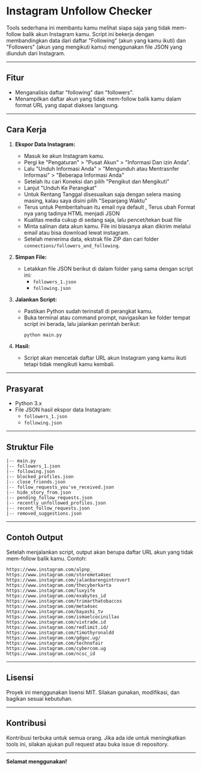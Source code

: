 # Instagram Unfollow Checker

Tools sederhana ini membantu kamu melihat siapa saja yang tidak mem-follow balik akun Instagram kamu. Script ini bekerja dengan membandingkan data dari daftar "Following" (akun yang kamu ikuti) dan "Followers" (akun yang mengikuti kamu) menggunakan file JSON yang diunduh dari Instagram.

---

## Fitur
- Menganalisis daftar "following" dan "followers".
- Menampilkan daftar akun yang tidak mem-follow balik kamu dalam format URL yang dapat diakses langsung.

---

## Cara Kerja
1. **Ekspor Data Instagram:**
   - Masuk ke akun Instagram kamu.
   - Pergi ke "Pengaturan" > "Pusat Akun" > "Informasi Dan izin Anda".
   - Lalu "Unduh Informasi Anda" > "Mengunduh atau Mentrasnfer Informasi" > "Beberapa Informasi Anda" 
   - Setelah itu cari Koneksi dan pilih "Pengikut dan Mengikuti"
   - Lanjut "Unduh Ke Perangkat"
   - Untuk Rentang Tanggal disesuaikan saja dengan selera masing masing, kalau saya disini pilih "Sepanjang Waktu"
   - Terus untuk Pemberitahuan itu email nya default , Terus ubah Format nya yang tadinya HTML menjadi JSON
   - Kualitas media cukup di sedang saja, lalu pencet/tekan buat file
   - Minta salinan data akun kamu. File ini biasanya akan dikirim melalui email atau bisa download lewat instagram.
   - Setelah menerima data, ekstrak file ZIP dan cari folder `connections/followers_and_following`.

2. **Simpan File:**
   - Letakkan file JSON berikut di dalam folder yang sama dengan script ini:
     - `followers_1.json`
     - `following.json`

3. **Jalankan Script:**
   - Pastikan Python sudah terinstall di perangkat kamu.
   - Buka terminal atau command prompt, navigasikan ke folder tempat script ini berada, lalu jalankan perintah berikut:
     ```bash
     python main.py
     ```

4. **Hasil:**
   - Script akan mencetak daftar URL akun Instagram yang kamu ikuti tetapi tidak mengikuti kamu kembali.

---

## Prasyarat
- Python 3.x
- File JSON hasil ekspor data Instagram:
  - `followers_1.json`
  - `following.json`

---

## Struktur File
```
|-- main.py
|-- followers_1.json
|-- following.json
|-- blocked_profiles.json
|-- close_friends.json
|-- follow_requests_you've_received.json
|-- hide_story_from.json
|-- pending_follow_requests.json
|-- recently_unfollowed_profiles.json
|-- recent_follow_requests.json
|-- removed_suggestions.json
```

---

## Contoh Output
Setelah menjalankan script, output akan berupa daftar URL akun yang tidak mem-follow balik kamu. Contoh:
```
https://www.instagram.com/alpnp_
https://www.instagram.com/storemeta4sec
https://www.instagram.com/jalanbarengintrovert
https://www.instagram.com/thecyberkarta
https://www.instagram.com/luxyife
https://www.instagram.com/exabytes_id
https://www.instagram.com/trimarthatobaccos
https://www.instagram.com/meta4sec
https://www.instagram.com/bayashi_tv
https://www.instagram.com/ismaelcocinillas
https://www.instagram.com/vixtrade.id
https://www.instagram.com/redlimit.id/
https://www.instagram.com/timothyronaldd
https://www.instagram.com/gdgoc.ug/
https://www.instagram.com/technofair
https://www.instagram.com/cybercom.ug
https://www.instagram.com/ncsc_id
```

---

## Lisensi
Proyek ini menggunakan lisensi MIT. Silakan gunakan, modifikasi, dan bagikan sesuai kebutuhan.

---

## Kontribusi
Kontribusi terbuka untuk semua orang. Jika ada ide untuk meningkatkan tools ini, silakan ajukan pull request atau buka issue di repository.

---

**Selamat menggunakan!**

